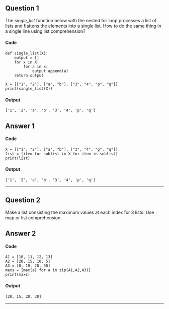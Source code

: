 ## Question 1

The *single_list* function below with the nested for loop processes a list of lists and flattens the elements into a single list. How to do the same thing in a single line using list comprehension?

#### Code
    def single_list(X):
        output = []
        for x in X:
            for a in x:
                output.append(a)
        return output

    X = [["1", "2"], ["a", "b"], ["3", "4", "p", "q"]]
    print(single_list(X))

#### Output
    ['1', '2', 'a', 'b', '3', '4', 'p', 'q']

## Answer 1

#### Code
    X = [["1", "2"], ["a", "b"], ["3", "4", "p", "q"]]
    list = [item for sublist in X for item in sublist]
    print(list)

#### Output
    ['1', '2', 'a', 'b', '3', '4', 'p', 'q']

--------------------------------------------------------------
## Question 2

Make a list consisting the maximum values at each index for 3 lists. Use map or list comprehension.

## Answer 2

#### Code
    A1 = [10, 11, 12, 13]
    A2 = [20, 15, 10, 5]
    A3 = [0, 10, 20, 30]
    maxs = [max(a) for a in zip(A1,A2,A3)]
    print(maxs)

#### Output
    [20, 15, 20, 30]

--------------------------------------------------------------
    
